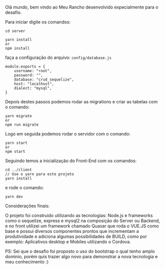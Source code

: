Olá mundo, bem vindo ao Meu Rancho desenvolvido expecialmente para o desafio.

Para iniciar digite os comandos:

    cd server
	
	yarn install 
	or 
	npm install

faça a configuração do arquivo: `config/database.js`


    module.exports = {
    	username: "root",
    	password: "",
    	database: "crud_sequelize",
    	host: "localhost",
    	dialect: "mysql",
    }

Depois destes passos podemos rodar as migrations e criar as tabelas com o comando:


    yarn migrate
	or
	npm run migrate

Logo em seguida podemos rodar o servidor com o comando: 


    yarn start
	or
	npm start

Seguindo temos a inicialização do Front-End com os comandos:


    cd ../client
	// Use o yarn para este projeto
	yarn install

e rode o comando:

    yarn dev


Considerações finais:

O projeto foi construido utilizando as tecnologias: Node.js e frameworks como o sequelize, express e mysql2 na composição do Server ou Backend, e no front utilizei um framework chamado Quasar que roda  o VUE.JS como base e possui diversos componentes prontos que incrementam a produtividade e adiciona algumas possibilidades de BUILD, como por exemplo: Aplicativos desktop e Mobiles utilizando o Cordova.

PS: Sei que o desafio foi proposto o uso do bootstrap o qual tenho amplo dominio, porém quis trazer algo novo para demonstrar a nova tecnologia e meu conhecimento :)